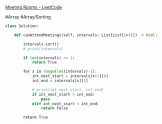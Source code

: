 [Meeting Rooms - LeetCode](https://leetcode.com/problems/meeting-rooms/description/)

#Array #Array/Sorting 

```python
class Solution:

    def canAttendMeetings(self, intervals: List[List[int]]) -> bool:

        intervals.sort()
        # print(intervals)

        if len(intervals) <= 1:
            return True

        for x in range(len(intervals)-1):
            int_next_start = intervals[x+1][0]
            int_end = intervals[x][1]

            # print(int_next_start, int_end)
            if int_next_start > int_end:
                pass
            elif int_next_start < int_end:
                return False

        return True
```